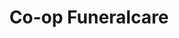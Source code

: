 ---
title: "Co-op Funeralcare"
url: /glasgow/co-op-funeralcare-dumbarton-road/
shop: funeral directors
---